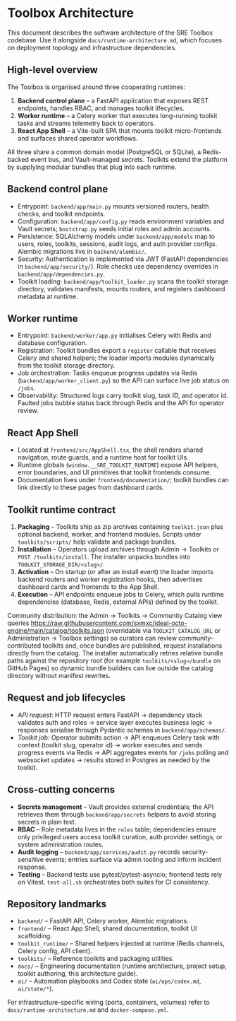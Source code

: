 # Toolbox Architecture

This document describes the software architecture of the SRE Toolbox codebase. Use it alongside `docs/runtime-architecture.md`, which focuses on deployment topology and infrastructure dependencies.

## High-level overview

The Toolbox is organised around three cooperating runtimes:

1. **Backend control plane** – a FastAPI application that exposes REST endpoints, handles RBAC, and manages toolkit lifecycles.
2. **Worker runtime** – a Celery worker that executes long-running toolkit tasks and streams telemetry back to operators.
3. **React App Shell** – a Vite-built SPA that mounts toolkit micro-frontends and surfaces shared operator workflows.

All three share a common domain model (PostgreSQL or SQLite), a Redis-backed event bus, and Vault-managed secrets. Toolkits extend the platform by supplying modular bundles that plug into each runtime.

## Backend control plane

- Entrypoint: `backend/app/main.py` mounts versioned routers, health checks, and toolkit endpoints.
- Configuration: `backend/app/config.py` reads environment variables and Vault secrets; `bootstrap.py` seeds initial roles and admin accounts.
- Persistence: SQLAlchemy models under `backend/app/models` map to users, roles, toolkits, sessions, audit logs, and auth provider configs. Alembic migrations live in `backend/alembic/`.
- Security: Authentication is implemented via JWT (FastAPI dependencies in `backend/app/security/`). Role checks use dependency overrides in `backend/app/dependencies.py`.
- Toolkit loading: `backend/app/toolkit_loader.py` scans the toolkit storage directory, validates manifests, mounts routers, and registers dashboard metadata at runtime.

## Worker runtime

- Entrypoint: `backend/worker/app.py` initialises Celery with Redis and database configuration.
- Registration: Toolkit bundles export a `register` callable that receives Celery and shared helpers; the loader imports modules dynamically from the toolkit storage directory.
- Job orchestration: Tasks enqueue progress updates via Redis (`backend/app/worker_client.py`) so the API can surface live job status on `/jobs`.
- Observability: Structured logs carry toolkit slug, task ID, and operator id. Faulted jobs bubble status back through Redis and the API for operator review.

## React App Shell

- Located at `frontend/src/AppShell.tsx`, the shell renders shared navigation, route guards, and a runtime host for toolkit UIs.
- Runtime globals (`window.__SRE_TOOLKIT_RUNTIME`) expose API helpers, error boundaries, and UI primitives that toolkit frontends consume.
- Documentation lives under `frontend/documentation/`; toolkit bundles can link directly to these pages from dashboard cards.

## Toolkit runtime contract

1. **Packaging** – Toolkits ship as zip archives containing `toolkit.json` plus optional backend, worker, and frontend modules. Scripts under `toolkits/scripts/` help validate and package bundles.
2. **Installation** – Operators upload archives through Admin → Toolkits or `POST /toolkits/install`. The installer unpacks bundles into `TOOLKIT_STORAGE_DIR/<slug>/`.
3. **Activation** – On startup (or after an install event) the loader imports backend routers and worker registration hooks, then advertises dashboard cards and frontends to the App Shell.
4. **Execution** – API endpoints enqueue jobs to Celery, which pulls runtime dependencies (database, Redis, external APIs) defined by the toolkit.

Community distribution: the Admin → Toolkits → Community Catalog view queries <https://raw.githubusercontent.com/sxmxc/ideal-octo-engine/main/catalog/toolkits.json> (overridable via `TOOLKIT_CATALOG_URL` or Administration → Toolbox settings) so curators can review community-contributed toolkits and, once bundles are published, request installations directly from the catalog. The installer automatically retries relative bundle paths against the repository root (for example `toolkits/<slug>/bundle` on GitHub Pages) so dynamic bundle builders can live outside the catalog directory without manifest rewrites.

## Request and job lifecycles

- *API request*: HTTP request enters FastAPI → dependency stack validates auth and roles → service layer executes business logic → responses serialise through Pydantic schemas in `backend/app/schemas/`.
- *Toolkit job*: Operator submits action → API enqueues Celery task with context (toolkit slug, operator id) → worker executes and sends progress events via Redis → API aggregates events for `/jobs` polling and websocket updates → results stored in Postgres as needed by the toolkit.

## Cross-cutting concerns

- **Secrets management** – Vault provides external credentials; the API retrieves them through `backend/app/secrets` helpers to avoid storing secrets in plain text.
- **RBAC** – Role metadata lives in the `roles` table; dependencies ensure only privileged users access toolkit curation, auth provider settings, or system administration routes.
- **Audit logging** – `backend/app/services/audit.py` records security-sensitive events; entries surface via admin tooling and inform incident response.
- **Testing** – Backend tests use pytest/pytest-asyncio; frontend tests rely on Vitest. `test-all.sh` orchestrates both suites for CI consistency.

## Repository landmarks

- `backend/` – FastAPI API, Celery worker, Alembic migrations.
- `frontend/` – React App Shell, shared documentation, toolkit UI scaffolding.
- `toolkit_runtime/` – Shared helpers injected at runtime (Redis channels, Celery config, API client).
- `toolkits/` – Reference toolkits and packaging utilities.
- `docs/` – Engineering documentation (runtime architecture, project setup, toolkit authoring, this architecture guide).
- `ai/` – Automation playbooks and Codex state (`ai/ops/codex.md`, `ai/state/*`).

For infrastructure-specific wiring (ports, containers, volumes) refer to `docs/runtime-architecture.md` and `docker-compose.yml`.
